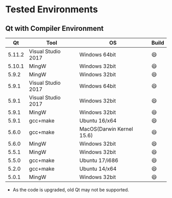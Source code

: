 # Tested Environments

## Qt with Compiler Environment

| Qt     | Tool               | OS                        | Build   |
| ------ | ------------------ | ------------------------- | ------- |
| 5.11.2 | Visual Studio 2017 | Windows 64bit             | :smile: |
| 5.10.1 | MingW              | Windows 32bit             | :smile: |
| 5.9.2  | MingW              | Windows 32bit             | :smile: |
| 5.9.1  | Visual Studio 2017 | Windows 64bit             | :smile: |
| 5.9.1  | Visual Studio 2017 | Windows 32bit             | :smile: |
| 5.9.1  | MingW              | Windows 32bit             | :smile: |
| 5.9.1  | gcc+make           | Ubuntu 16/x64             | :smile: |
| 5.6.0  | gcc+make           | MacOS(Darwin Kernel 15.6) | :smile: | 
| 5.6.0  | MingW              | Windows 32bit             | :smile: |
| 5.5.1  | MingW              | Windows 32bit             | :smile: |
| 5.5.0  | gcc+make           | Ubuntu 17/i686            | :smile: |
| 5.2.0  | gcc+make           | Ubuntu 14/x64             | :smile: |
| 5.0.1  | MingW              | Windows 32bit             | :smile: |

- As the code is upgraded, old Qt may not be supported.
